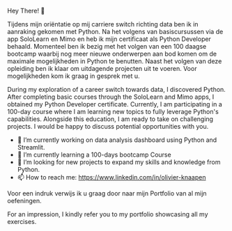 Hey There! 👋

Tijdens mijn oriëntatie op mij carriere switch richting data ben ik in aanraking gekomen met Python. 
Na het volgens van basiscursussen via de app SoloLearn en Mimo en heb ik mijn certificaat als Python Developer behaald. 
Momenteel ben ik bezig met het volgen van een 100 daagse bootcamp waarbij nog meer nieuwe onderwerpen aan bod komen om de maximale mogelijkheden in Python te benutten.
Naast het volgen van deze opleiding ben ik klaar om uitdagende projecten uit te voeren. Voor mogelijkheden kom ik graag in gesprek met u. 

During my exploration of a career switch towards data, I discovered Python. 
After completing basic courses through the SoloLearn and Mimo apps, I obtained my Python Developer certificate.
Currently, I am participating in a 100-day course where I am learning new topics to fully leverage Python's capabilities.
Alongside this education, I am ready to take on challenging projects. I would be happy to discuss potential opportunities with you.

- 🔭 I’m currently working on data analysis dashboard using Python and Streamlit.
- 🌱 I’m currently learning a 100-days bootcamp Course
- 👯 I’m looking for new projects to expand my skills and knowledge from Python. 
- 📫 How to reach me: https://www.linkedin.com/in/olivier-knaapen

Voor een indruk verwijs ik u graag door naar mijn Portfolio van al mijn oefeningen.
  
For an impression, I kindly refer you to my portfolio showcasing all my exercises.

